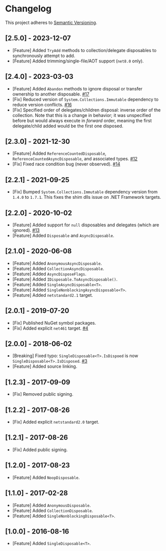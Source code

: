 # Changelog
This project adheres to [Semantic Versioning](https://semver.org/spec/v2.0.0.html).

## [2.5.0] - 2023-12-07
- [Feature] Added `TryAdd` methods to collection/delegate disposables to synchronously attempt to add.
- [Feature] Added trimming/single-file/AOT support (`net8.0` only).

## [2.4.0] - 2023-03-03
- [Feature] Added `Abandon` methods to ignore disposal or transfer ownership to another disposable. [#17](https://github.com/StephenCleary/Disposables/issues/17)
- [Fix] Reduced version of `System.Collections.Immutable` dependency to reduce version conflicts. [#16](https://github.com/StephenCleary/Disposables/issues/16)
- [Fix] Specified order of delegates/children disposal: inverse order of the collection. Note that this is a change in behavior; it was unspecified before but would always execute in *forward* order, meaning the first delegate/child added would be the first one disposed.

## [2.3.0] - 2021-12-30

- [Feature] Added `ReferenceCountedDisposable`, `ReferenceCountedAsyncDisposable`, and associated types. [#12](https://github.com/StephenCleary/Disposables/issues/12)
- [Fix] Fixed race condition bug (never observed). [#14](https://github.com/StephenCleary/Disposables/issues/14)

## [2.2.1] - 2021-09-25
- [Fix] Bumped `System.Collections.Immutable` dependency version from `1.4.0` to `1.7.1`. This fixes the shim dlls issue on .NET Framework targets.

## [2.2.0] - 2020-10-02
- [Feature] Added support for `null` disposables and delegates (which are ignored). [#13](https://github.com/StephenCleary/Disposables/issues/13)
- [Feature] Added `Disposable` and `AsyncDisposable`.

## [2.1.0] - 2020-06-08
- [Feature] Added `AnonymousAsyncDisposable`.
- [Feature] Added `CollectionAsyncDisposable`.
- [Feature] Added `AsyncDisposeFlags`.
- [Feature] Added `IDisposable.ToAsyncDisposable()`.
- [Feature] Added `SingleAsyncDisposable<T>`.
- [Feature] Added `SingleNonblockingAsyncDisposable<T>`.
- [Feature] Added `netstandard2.1` target.

## [2.0.1] - 2019-07-20
- [Fix] Published NuGet symbol packages.
- [Fix] Added explicit `net461` target. [#4](https://github.com/StephenCleary/Disposables/issues/4)

## [2.0.0] - 2018-06-02
- [Breaking] Fixed typo: `SingleDisposable<T>.IsDispoed` is now `SingleDisposable<T>.IsDisposed`. [#3](https://github.com/StephenCleary/Disposables/issues/3)
- [Feature] Added source linking.

## [1.2.3] - 2017-09-09
- [Fix] Removed public signing.

## [1.2.2] - 2017-08-26
- [Fix] Added explicit `netstandard2.0` target.

## [1.2.1] - 2017-08-26
- [Fix] Added public signing.

## [1.2.0] - 2017-08-23
- [Feature] Added `NoopDisposable`.

## [1.1.0] - 2017-02-28
- [Feature] Added `AnonymousDisposable`.
- [Feature] Added `CollectionDisposable`.
- [Feature] Added `SingleNonblockingDisposable<T>`.

## [1.0.0] - 2016-08-16
- [Feature] Added `SingleDisposable<T>`.
